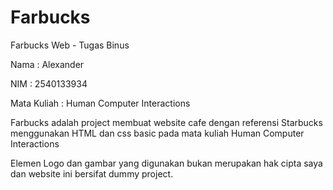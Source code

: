 # Farbucks
Farbucks Web - Tugas Binus

Nama : Alexander

NIM : 2540133934

Mata Kuliah : Human Computer Interactions

Farbucks adalah project membuat website cafe dengan referensi Starbucks menggunakan HTML dan css basic pada mata kuliah Human Computer Interactions

Elemen Logo dan gambar yang digunakan bukan merupakan hak cipta saya dan website ini bersifat dummy project.

